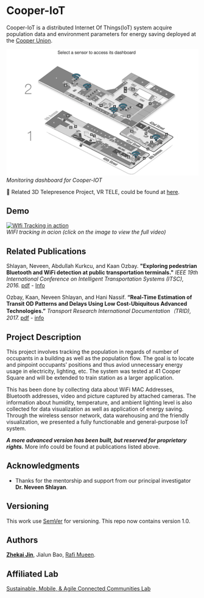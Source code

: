# Cooper-IoT
Cooper-IoT is a distributed Internet Of Things(IoT) system acquire population data and environment parameters for energy saving deployed at the [Cooper Union](https://cooper.edu).

![](doc/pic1.png)
*<br />Monitoring dashboard for Cooper-IOT*

:round_pushpin: Related 3D Telepresence Project, VR TELE, could be found at [here](https://github.com/ZhekaiJin/VR-TELE).

## Demo
[![WIfi Tracking in action](doc/demo.gif)](https://zhekaijin.github.io/videos/WiFiTracking.mp4)
*<br />WIFI tracking in acion (click on the image to view the full video)*

## Related Publications
	
Shlayan, Neveen, Abdullah Kurkcu, and Kaan Ozbay. **"Exploring pedestrian Bluetooth and WiFi detection at public transportation terminals."** *IEEE 19th International Conference on Intelligent Transportation Systems (ITSC), 2016.* [pdf](https://ieeexplore.ieee.org/document/7795559) - [Info](http://www.utrc2.org/research/projects/real-time-estimation-transit-origin)

Ozbay, Kaan, Neveen Shlayan, and Hani Nassif. **“Real-Time Estimation of Transit OD Patterns and Delays Using Low Cost-Ubiquitous Advanced Technologies.”** *Transport Research International Documentation（TRID), 2017.* [pdf](trid.trb.org/view/1468647) - [info](http://www.utrc2.org/research/projects/real-time-estimation-transit-origin)


## Project Description
This project involves tracking the population in regards of number of occupants in a building as well as the population flow. The goal is to locate and pinpoint occupants’ positions and thus aviod unnecessary energy usage in electricity, lighting, etc. The system was tested at 41 Cooper Square and will be extended to train station as a larger application.

This has been done by collecting data about WiFi MAC Addresses, Bluetooth addresses, video and picture captured by attached cameras. The information about humidity, temperature, and ambient lighting level is also collected for data visualization as well as application of energy saving. Through the wireless sensor network, data warehousing and the friendly visualization, we presented a fully functionable and general-purpose IoT system.
 
***A more advanced version has been built, but reserved for proprietary rights.*** More info could be found at publications listed above.

## Acknowledgments
* Thanks for the mentorship and support from our principal investigator **Dr. Neveen Shlayan**.

## Versioning
This work use [SemVer](http://semver.org/) for versioning. This repo now contains version 1.0.

## Authors
**[Zhekai Jin](https://zhekaijin.github.io/)**, Jialun Bao, [Rafi Mueen](https://www.linkedin.com/in/rafi-mueen/).

## Affiliated Lab
[Sustainable, Mobile, & Agile Connected Communities Lab](https://engfac.cooper.edu/nshlayan/689)
